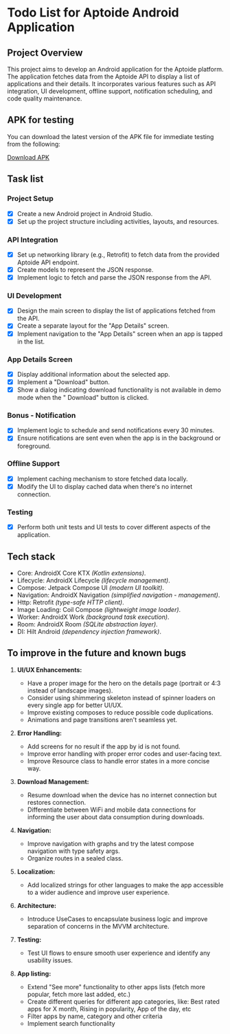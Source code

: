 # Todo List for Aptoide Android Application

## Project Overview

This project aims to develop an Android application for the Aptoide platform. The application
fetches data from the Aptoide API to display a list of applications and their details. It
incorporates various features such as API integration, UI development, offline support, notification
scheduling, and code quality maintenance.

## APK for testing

You can download the latest version of the APK file for immediate testing from the following:

[Download APK](https://example.com/path/to/apk/file)

## Task list

### Project Setup

- [x] Create a new Android project in Android Studio.
- [x] Set up the project structure including activities, layouts, and resources.

### API Integration

- [x] Set up networking library (e.g., Retrofit) to fetch data from the provided Aptoide API
  endpoint.
- [x] Create models to represent the JSON response.
- [x] Implement logic to fetch and parse the JSON response from the API.

### UI Development

- [x] Design the main screen to display the list of applications fetched from the API.
- [x] Create a separate layout for the "App Details" screen.
- [x] Implement navigation to the "App Details" screen when an app is tapped in the list.

### App Details Screen

- [x] Display additional information about the selected app.
- [x] Implement a "Download" button.
- [X] Show a dialog indicating download functionality is not available in demo mode when the "
  Download" button is clicked.

### Bonus - Notification

- [x] Implement logic to schedule and send notifications every 30 minutes.
- [x] Ensure notifications are sent even when the app is in the background or foreground.

### Offline Support

- [x] Implement caching mechanism to store fetched data locally.
- [x] Modify the UI to display cached data when there's no internet connection.

### Testing

- [X] Perform both unit tests and UI tests to cover different aspects of the application.

## Tech stack

- Core: AndroidX Core KTX _(Kotlin extensions)_.
- Lifecycle: AndroidX Lifecycle _(lifecycle management)_.
- Compose: Jetpack Compose UI _(modern UI toolkit)_.
- Navigation: AndroidX Navigation _(simplified navigation - management)_.
- Http: Retrofit _(type-safe HTTP client)_.
- Image Loading: Coil Compose _(lightweight image loader)_.
- Worker: AndroidX Work _(background task execution)_.
- Room: AndroidX Room _(SQLite abstraction layer)_.
- DI: Hilt Android _(dependency injection framework)_.

## To improve in the future and known bugs

1. **UI/UX Enhancements:**
    - Have a proper image for the hero on the details page (portrait or 4:3 instead of landscape
      images).
    - Consider using shimmering skeleton instead of spinner loaders on every single app for better
      UI/UX.
    - Improve existing composes to reduce possible code duplications.
    - Animations and page transitions aren't seamless yet.

2. **Error Handling:**
    - Add screens for no result if the app by id is not found.
    - Improve error handling with proper error codes and user-facing text.
    - Improve Resource class to handle error states in a more concise way.

3. **Download Management:**
    - Resume download when the device has no internet connection but restores connection.
    - Differentiate between WiFi and mobile data connections for informing the user about data
      consumption during downloads.

4. **Navigation:**
    - Improve navigation with graphs and try the latest compose navigation with type safety args.
    - Organize routes in a sealed class.

5. **Localization:**
    - Add localized strings for other languages to make the app accessible to a wider audience and
      improve user experience.

6. **Architecture:**
    - Introduce UseCases to encapsulate business logic and improve separation of concerns in the
      MVVM architecture.

7. **Testing:**
    - Test UI flows to ensure smooth user experience and identify any usability issues.

8. **App listing:**
    - Extend "See more" functionality to other apps lists (fetch more popular, fetch more last
      added, etc.)
    - Create different queries for different app categories, like: Best rated apps for X month,
      Rising in popularity, App of the day, etc
    - Filter apps by name, category and other criteria
    - Implement search functionality

